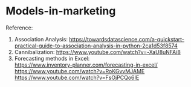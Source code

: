 # Models-in-marketing 

Reference:  
1. Association Analysis: https://towardsdatascience.com/a-quickstart-practical-guide-to-association-analysis-in-python-2ca1d53f8574  
2. Cannibalization: https://www.youtube.com/watch?v=-XaU8uNFAi8  
3. Forecasting methods in Excel:   
https://www.inventory-planner.com/forecasting-in-excel/   
https://www.youtube.com/watch?v=RoKGvvMJAME  
https://www.youtube.com/watch?v=FsOjPCQo6IE


